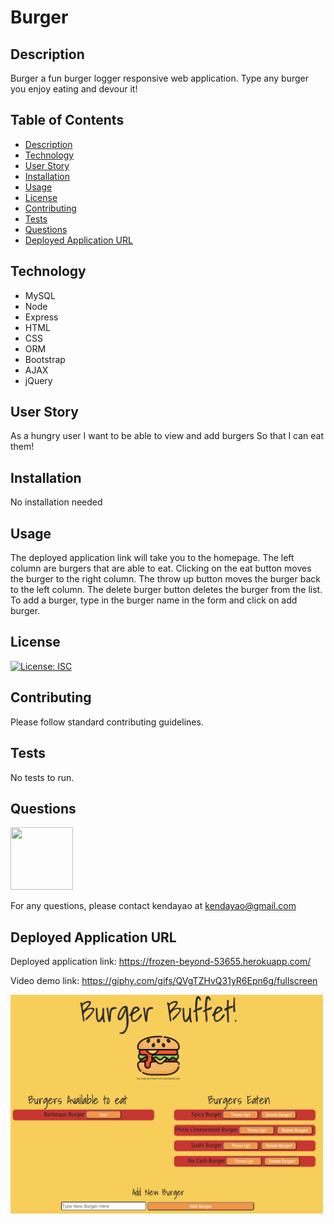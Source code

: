 # Burger

## Description

Burger a fun burger logger responsive web application. Type any burger you enjoy eating and devour it!

## Table of Contents

* [Description](#description)
* [Technology](#technology)
* [User Story](#user-story)
* [Installation](#installation)
* [Usage](#usage)
* [License](#license)
* [Contributing](#contributing)
* [Tests](#tests)
* [Questions](#questions)
* [Deployed Application URL](#deployed-application-URL)

## Technology

- MySQL
- Node
- Express
- HTML 
- CSS
- ORM
- Bootstrap
- AJAX
- jQuery


## User Story


As a hungry user
I want to be able to view and add burgers
So that I can eat them!


## Installation


No installation needed


## Usage

The deployed application link will take you to the homepage. The left column are burgers that are able to eat. Clicking on the eat button moves the burger to the right column. The throw up button moves the burger back to the left column. The delete burger button deletes the burger from the list. To add a burger, type in the burger name in the form and click on add burger.




## License


[![License: ISC](https://img.shields.io/badge/License-ISC-blue.svg)](https://opensource.org/licenses/ISC)


## Contributing


Please follow standard contributing guidelines.


## Tests


No tests to run.


## Questions

<img src="https://avatars3.githubusercontent.com/u/62568395?v=4" width="100" height="100">

For any questions, please contact kendayao at kendayao@gmail.com

## Deployed Application URL

Deployed application link: https://frozen-beyond-53655.herokuapp.com/

Video demo link: https://giphy.com/gifs/QVgTZHvQ31yR6Epn6g/fullscreen

<img src="public/assets/images/burgerapp.png" width="500" height="350">